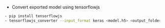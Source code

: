 * Convert exported model using tensorflowjs
``` bash
- pip install tensorflowjs
- tensorflowjs_converter --input_format keras <model.h5> <output_folder>
```